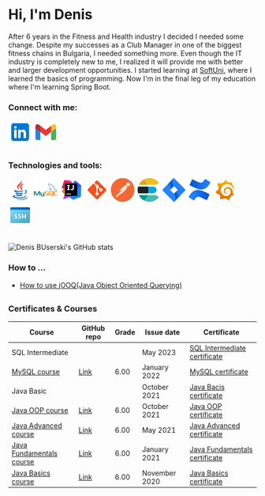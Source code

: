 # Hi, I'm Denis

After 6 years in the Fitness and Health industry I decided I needed some change. Despite my successes as a Club Manager in one of the biggest fitness chains in Bulgaria, I needed something more. Even though the IT industry is completely new to me, I realized it will provide me with better and larger development opportunities. I started learning at [SoftUni](https://softuni.bg/), where I learned the basics of programming. Now I'm in the final leg of my education where I'm learning Spring Boot.


### Connect with me:

[![Linkedin](icons/linkedin-48x48.png)](https://www.linkedin.com/in/denis-buserski/)
[![Gmail](icons/gmail-48x48.png)](mailto:denis.buserski@gmail.com)
##


### Technologies and tools:

[![Java](icons/java-logo-48x48.png)](https://www.java.com/en/)
[![MySQL](icons/mysql-logo-48x48.png)](https://www.mysql.com/)
[![IntelliJ](icons/intellij-idea-48x48.png)](https://www.jetbrains.com/idea/)
[![Git](icons/git-48x48.png)](https://git-scm.com/)
[![Postman](icons/postman-48x48.png)](https://www.postman.com/)
[![Elastic-search](icons/elastic-search-48x48.png)](https://www.elastic.co/)
[![Jira](icons/jira-48x48.png)](https://www.atlassian.com/software/jira)
[![Confluence](icons/confluence-48x48.png)](https://www.atlassian.com/software/confluence)
[![Confluence](icons/grafana-48x48.png)](https://grafana.com/)
[![SSH](icons/ssh-48x48.png)](https://en.wikipedia.org/wiki/Secure_Shell)
##


![Denis BUserski's GitHub stats](https://github-readme-stats.zohan.tech/api?username=denisbuserski&show_icons=true&theme=github_dark)


### How to ...
- [How to use jOOQ(Java Object Oriented Querying)](https://github.com/DenisBuserski/jOOQ)
##


### Certificates & Courses

| Course        | GitHub repo | Grade | Issue date | Certificate |
| ------------- | ----------- | ----- | ---------- | ----------- |
| SQL Intermediate | | | May 2023 | [SQL Intermediate certificate](https://www.hackerrank.com/certificates/2978528b6aea) |
| [MySQL course](https://softuni.bg/trainings/3602/mysql-january-2022) | [Link](https://github.com/DenisBuserski/SoftUni-MySQL) | 6.00 | January 2022 | [MySQL certificate](https://softuni.bg/certificates/details/123474/63ee1aa3) |
| Java Basic | | | October 2021 | [Java Bacis certificate](https://www.hackerrank.com/certificates/9e6912d6219d) |
| [Java OOP course](https://softuni.bg/trainings/3346/java-oop-june-2021) | [Link](https://github.com/DenisBuserski/SoftUni-Java-OOP) | 6.00 | October 2021 | [Java OOP certificate](https://softuni.bg/certificates/details/122281/0cba66a4) |
| [Java Advanced course](https://softuni.bg/trainings/3345/java-advanced-may-2021) | [Link](https://github.com/DenisBuserski/SoftUni-Java-Advanced) | 6.00 | May 2021 | [Java Advanced certificate](https://softuni.bg/certificates/details/112328/579bc148) |
| [Java Fundamentals course](https://softuni.bg/trainings/3212/java-fundamentals-january-2021) | [Link](https://github.com/DenisBuserski/SoftUni-Programming-Fundamentals-Java) | 6.00 | January 2021 | [Java Fundamentals certificate](https://softuni.bg/certificates/details/103432/147a8d10) |
| [Java Basics course](https://softuni.bg/trainings/3063/programming-basics-with-java-september-2020) | [Link](https://github.com/DenisBuserski/SoftUni-Programming-Basics-Java) | 6.00 | November 2020 | [Java Basics certificate](https://softuni.bg/certificates/details/93759/e23b453a) |



















 
 

